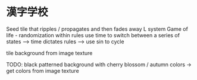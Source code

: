 # 漢字学校


Seed tile that ripples / propagates and then fades away
L system
Game of life - randomization within rules
use time to switch between a series of states --> time dictates rules --> use sin to cycle

tile background from image texture

TODO: 
black patterned background with cherry blossom / autumn colors -> get colors from image texture
